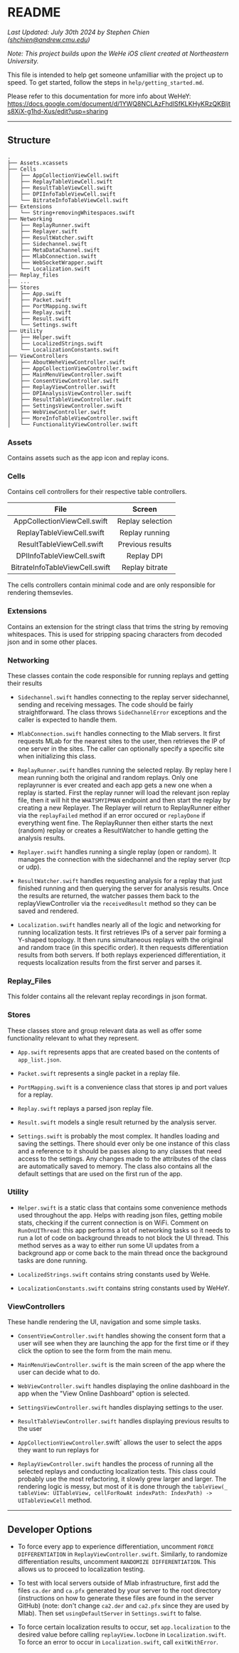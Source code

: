 # README

_Last Updated: July 30th 2024 by Stephen Chien (shchien@andrew.cmu.edu)_

_Note: This project builds upon the WeHe iOS client created at Northeastern University._

This file is intended to help get someone unfamilliar with the project up to speed.  To get started, follow the steps in `help/getting_started.md`.

Please refer to this documentation for more info about WeHeY: 
https://docs.google.com/document/d/1YWQ8NCLAzFhdlSfKLKHyKRzQKBljts8XiX-g1hd-Xus/edit?usp=sharing

---

## Structure

```
.
├── Assets.xcassets
├── Cells
│   ├── AppCollectionViewCell.swift
│   ├── ReplayTableViewCell.swift
│   ├── ResultTableViewCell.swift
│   ├── DPIInfoTableViewCell.swift
│   └── BitrateInfoTableViewCell.swift
├── Extensions
│   └── String+removingWhitespaces.swift
├── Networking
│   ├── ReplayRunner.swift
│   ├── Replayer.swift
│   ├── ResultWatcher.swift
│   ├── Sidechannel.swift
│   ├── MetaDataChannel.swift
│   ├── MlabConnection.swift
│   ├── WebSocketWrapper.swift
│   └── Localization.swift
├── Replay_files
|   ...
├── Stores
│   ├── App.swift
│   ├── Packet.swift
│   ├── PortMapping.swift
│   ├── Replay.swift
│   ├── Result.swift
│   └── Settings.swift
├── Utility
│   ├── Helper.swift
│   ├── LocalizedStrings.swift
│   └── LocalizationConstants.swift
├── ViewControllers
│   ├── AboutWeheViewController.swift
│   ├── AppCollectionViewController.swift
│   ├── MainMenuViewController.swift
│   ├── ConsentViewController.swift
│   ├── ReplayViewController.swift
│   ├── DPIAnalysisViewController.swift
│   ├── ResultTableViewController.swift
│   ├── SettingsViewController.swift
│   ├── WebViewController.swift
│   ├── MoreInfoTableViewController.swift
│   └── FunctionalityViewController.swift
```

### Assets
Contains assets such as the app icon and replay icons.

### Cells
Contains cell controllers for their respective table controllers.

| File                        | Screen        |   
| :--------------------------:|:-------------:|
| AppCollectionViewCell.swift      | Replay selection  |
| ReplayTableViewCell.swift        | Replay running |
| ResultTableViewCell.swift        | Previous results  |
| DPIInfoTableViewCell.swift        | Replay DPI  |
| BitrateInfoTableViewCell.swift        | Replay bitrate  |

The cells controllers contain minimal code and are only responsible for rendering themsevles.

### Extensions
Contains an extension for the stringt class that trims the string by removing whitespaces. This is used for stripping spacing characters from decoded json and in some other places.

### Networking
These classes contain the code responsible for running replays and getting their results

* `Sidechannel.swift` handles connecting to the replay server sidechannel, sending and receiving messages. The code should be fairly straightforward. The class throws `SideChannelError` exceptions and the caller is expected to handle them.

* `MlabConnection.swift` handles connecting to the Mlab servers.  It first requests MLab for the nearest sites to the user, then retrieves the IP of one server in the sites.  The caller can optionally specify a specific site when initializing this class.

* `ReplayRunner.swift` handles running the selected replay. By replay here I mean running both the original and random replays. Only one replayrunner is ever created and each app gets a new one when a replay is started. First the replay runner will load the relevant json replay file, then it will hit the `WHATSMYIPMAN` endpoint and then start the replay by creating a new Replayer. The Replayer will return to ReplayRunner either via the `replayFailed` method if an error occured or `replayDone` if everything went fine. The ReplayRunner then either starts the next (random) replay or creates a ResultWatcher to handle getting the analysis results.

* `Replayer.swift` handles running a single replay (open or random). It manages the connection with the sidechannel and the replay server (tcp or udp).

* `ResultWatcher.swift` handles requesting analysis for a replay that just finished running and then querying the server for analysis results. Once the results are returned, the watcher passes them back to the replayViewController via the `receivedResult` method so they can be saved and rendered.

* `Localization.swift` handles nearly all of the logic and networking for running localization tests.  It first retrieves IPs of a server pair forming a Y-shaped topology.  It then runs simultaneous replays with the original and random trace (in this specific order).  It then requests differentiation results from both servers.  If both replays experienced differentiation, it requests localization results from the first server and parses it. 

### Replay_Files

This folder contains all the relevant replay recordings in json format.

### Stores

These classes store and group relevant data as well as offer some functionality relevant to what they represent. 

* `App.swift` represents apps that are created based on the contents of `app_list.json`. 

* `Packet.swift` represents a single packet in a replay file.

* `PortMapping.swift` is a convenience class that stores ip and port values for a replay.

* `Replay.swift` replays a parsed json replay file. 

* `Result.swift` models a single result returned by the analysis server.

* `Settings.swift` is probably the most complex. It handles loading and saving the settings. There should ever only be one instance of this class and a reference to it should be passes along to any classes that need access to the settings. Any changes made to the attributes of the class are automatically saved to memory. The class also contains all the default settings that are used on the first run of the app.

### Utility 

* `Helper.swift` is a static class that contains some convenience methods used throughout the app. Helps with reading json files, getting mobile stats, checking if the current connection is on WiFi. Comment on `RunOnUIThread`: this app performs a lot of networking tasks so it needs to run a lot of code on background threads to not block the UI thread. This method serves as a way to either run some UI updates from a background app or come back to the main thread once the background tasks are done running.

* `LocalizedStrings.swift` contains string constants used by WeHe.

* `LocalizationConstants.swift` contains string constants used by WeHeY.

### ViewControllers

These handle rendering the UI, navigation and some simple tasks. 
 
* `ConsentViewController.swift` handles showing the consent form that a user will see when they are launching the app for the first time or if they click the option to see the form from the main menu.

* `MainMenuViewController.swift` is the main screen of the app where the user can decide what to do.

* `WebViewController.swift` handles displaying the online dashboard in the app when the "View Online Dashboard" option is selected.

* `SettingsViewController.swift` handles displaying settings to the user.

* `ResultTableViewController.swift` handles displaying previous results to the user

* `AppCollectionViewController`.swift` allows the user to select the apps they want to run replays for

* `ReplayViewController.swift` handles the process of running all the selected replays and conducting localization tests. This class could probably use the most refactoring, it slowly grew larger and larger. The rendering logic is messy, but most of it is done through the `tableView(_ tableView: UITableView, cellForRowAt indexPath: IndexPath) -> UITableViewCell` method.

---

## Developer Options

* To force every app to experience differentiation, uncomment `FORCE DIFFERENTIATION` in `ReplayViewController.swift`.  Similarly, to randomize differentiation results, uncomment `RANDOMIZE DIFFERENTIATION`.  This allows us to proceed to localization testing. 

* To test with local servers outside of Mlab infrastructure, first add the files `ca.der` and `ca.pfx` generated by your server to the root directory (instructions on how to generate these files are found in the server GitHub) (note: don't change `ca2.der` and `ca2.pfx` since they are used by Mlab).  Then set `usingDefaultServer` in `Settings.swift` to false.

* To force certain localization results to occur, set `app.localization` to the desired value before calling `replayView.locDone` in `Localization.swift`.  To force an error to occur in `Localization.swift`, call `exitWithError`.
